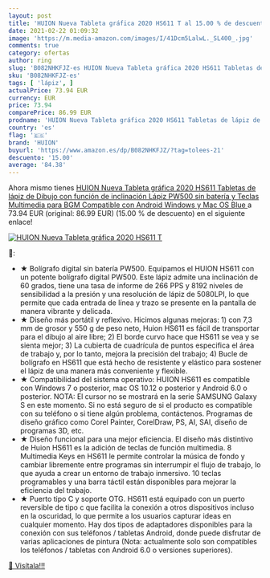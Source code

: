 ```yaml
---
layout: post
title: 'HUION Nueva Tableta gráfica 2020 HS611 T al 15.00 % de descuento'
date: 2021-02-22 01:09:32
image: 'https://m.media-amazon.com/images/I/41Dcm5LalwL._SL400_.jpg'
comments: true
category: ofertas
author: ring
slug: 'B082NHKFJZ-es HUION Nueva Tableta gráfica 2020 HS611 Tabletas de lápiz...'
sku: 'B082NHKFJZ-es'
tags: [ 'lápiz', ]
actualPrice: 73.94 EUR
currency: EUR
price: 73.94
comparePrice: 86.99 EUR
prodname: 'HUION Nueva Tableta gráfica 2020 HS611 Tabletas de lápiz de Dibujo con función de inclinación Lápiz PW500 sin batería y Teclas Multimedia para BGM Compatible con Android  Windows y Mac OS  Blue '
country: 'es'
flag: '🇪🇸'
brand: 'HUION'
buyurl: 'https://www.amazon.es/dp/B082NHKFJZ/?tag=tolees-21'
descuento: '15.00'
average: '84.38'
---
```


Ahora mismo tienes [HUION Nueva Tableta gráfica 2020 HS611 Tabletas de lápiz de Dibujo con función de inclinación Lápiz PW500 sin batería y Teclas Multimedia para BGM Compatible con Android  Windows y Mac OS  Blue ](https://www.amazon.es/dp/B082NHKFJZ/?tag=tolees-21) a 73.94 EUR (original: 86.99 EUR) (15.00 %  de descuento) en el siguiente enlace!

[![HUION Nueva Tableta gráfica 2020 HS611 T](https://m.media-amazon.com/images/I/41Dcm5LalwL._SL400_.jpg)](https://www.amazon.es/dp/B082NHKFJZ/?tag=tolees-21)

🔎:

- ★ Bolígrafo digital sin batería PW500. Equipamos el HUION HS611 con un potente bolígrafo digital PW500. Este lápiz admite una inclinación de 60 grados, tiene una tasa de informe de 266 PPS y 8192 niveles de sensibilidad a la presión y una resolución de lápiz de 5080LPI, lo que permite que cada entrada de línea y trazo se presente en la pantalla de manera vibrante y delicada.
- ★ Diseño más portátil y reflexivo. Hicimos algunas mejoras: 1) con 7,3 mm de grosor y 550 g de peso neto, Huion HS611 es fácil de transportar para el dibujo al aire libre; 2) El borde curvo hace que HS611 se vea y se sienta mejor; 3) La cubierta de cuadrícula de puntos especifica el área de trabajo y, por lo tanto, mejora la precisión del trabajo; 4) Bucle de bolígrafo en HS611 que está hecho de resistente y elástico para sostener el lápiz de una manera más conveniente y flexible.
- ★ Compatibilidad del sistema operativo: HUION HS611 es compatible con Windows 7 o posterior, mac OS 10.12 o posterior y Android 6.0 o posterior. NOTA: El cursor no se mostrará en la serie SAMSUNG Galaxy S en este momento. Si no está seguro de si el producto es compatible con su teléfono o si tiene algún problema, contáctenos. Programas de diseño gráfico como Corel Painter, CorelDraw, PS, AI, SAI, diseño de programas 3D, etc.
- ★ Diseño funcional para una mejor eficiencia. El diseño más distintivo de Huion HS611 es la adición de teclas de función multimedia. 8 Multimedia Keys en HS611 le permite controlar la música de fondo y cambiar libremente entre programas sin interrumpir el flujo de trabajo, lo que ayuda a crear un entorno de trabajo inmersivo. 10 teclas programables y una barra táctil están disponibles para mejorar la eficiencia del trabajo.
- ★ Puerto tipo C y soporte OTG. HS611 está equipado con un puerto reversible de tipo c que facilita la conexión a otros dispositivos incluso en la oscuridad, lo que permite a los usuarios capturar ideas en cualquier momento. Hay dos tipos de adaptadores disponibles para la conexión con sus teléfonos / tabletas Android, donde puede disfrutar de varias aplicaciones de pintura (Nota: actualmente solo son compatibles los teléfonos / tabletas con Android 6.0 o versiones superiores).

[🛒 Visítala!!!](https://www.amazon.es/dp/B082NHKFJZ/?tag=tolees-21)
